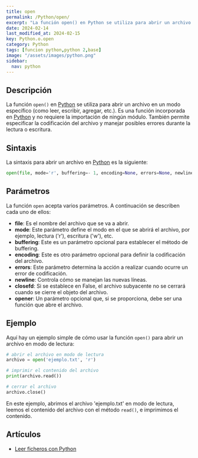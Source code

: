 ```yaml
---
title: open
permalink: /Python/open/
excerpt: "La función open() en Python se utiliza para abrir un archivo en un modo específico, como lectura, escritura o agregar. No requiere la importación de ningún módulo y permite especificar la codificación del archivo y manejar posibles errores durante la lectura o escritura."
date: 2024-02-14
last_modified_at: 2024-02-15
key: Python.o.open
category: Python
tags: [funcion python,python 2,base]
image: "/assets/images/python.png"
sidebar:
  nav: python
---
```


## Descripción


La función `open()` en [Python](https://www.manualweb.net/python/) se utiliza para abrir un archivo en un modo específico (como leer, escribir, agregar, etc.). Es una función incorporada en [Python](https://www.manualweb.net/python/) y no requiere la importación de ningún módulo. También permite especificar la codificación del archivo y manejar posibles errores durante la lectura o escritura.


## Sintaxis


La sintaxis para abrir un archivo en [Python](https://www.manualweb.net/python/) es la siguiente:


```python
open(file, mode='r', buffering=- 1, encoding=None, errors=None, newline=None, closefd=True, opener=None)

```


## Parámetros


La función `open` acepta varios parámetros. A continuación se describen cada uno de ellos:

- **file**: Es el nombre del archivo que se va a abrir.
- **mode**: Este parámetro define el modo en el que se abrirá el archivo, por ejemplo, lectura ('r'), escritura ('w'), etc.
- **buffering**: Este es un parámetro opcional para establecer el método de buffering.
- **encoding**: Este es otro parámetro opcional para definir la codificación del archivo.
- **errors**: Este parámetro determina la acción a realizar cuando ocurre un error de codificación.
- **newline**: Controla cómo se manejan las nuevas líneas.
- **closefd**: Si se establece en False, el archivo subyacente no se cerrará cuando se cierre el objeto del archivo.
- **opener**: Un parámetro opcional que, si se proporciona, debe ser una función que abre el archivo.

## Ejemplo


Aquí hay un ejemplo simple de cómo usar la función `open()` para abrir un archivo en modo de lectura:


```python
# abrir el archivo en modo de lectura
archivo = open('ejemplo.txt', 'r')

# imprimir el contenido del archivo
print(archivo.read())

# cerrar el archivo
archivo.close()

```


En este ejemplo, abrimos el archivo 'ejemplo.txt' en modo de lectura, leemos el contenido del archivo con el método `read()`, e imprimimos el contenido.


## Artículos

- [Leer ficheros con Python](https://lineadecodigo.com/python/leer-ficheros-con-python/)
